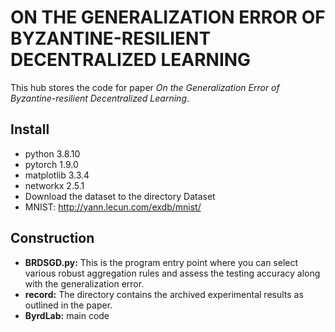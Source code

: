 # ON THE GENERALIZATION ERROR OF BYZANTINE-RESILIENT DECENTRALIZED LEARNING

This hub stores the code for paper *On the Generalization Error of Byzantine-resilient Decentralized Learning*.

## Install

* python 3.8.10
* pytorch 1.9.0
* matplotlib 3.3.4
* networkx 2.5.1
* Download the dataset to the directory Dataset
* MNIST: http://yann.lecun.com/exdb/mnist/

## Construction

* **BRDSGD.py:**  This is the program entry point where you can select various robust aggregation rules and assess the testing accuracy along with the generalization error.
* **record:**  The directory contains the archived experimental results as outlined in the paper.
* **ByrdLab:** main code 
